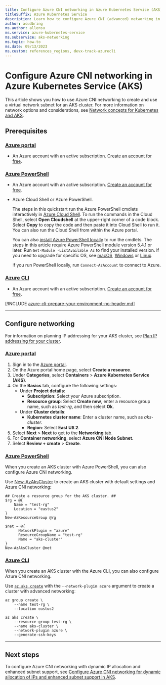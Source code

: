 ```yaml
---
title: Configure Azure CNI networking in Azure Kubernetes Service (AKS)
titleSuffix: Azure Kubernetes Service
description: Learn how to configure Azure CNI (advanced) networking in Azure Kubernetes Service (AKS).
author: asudbring
ms.author: allensu
ms.service: azure-kubernetes-service
ms.subservice: aks-networking
ms.topic: how-to
ms.date: 09/13/2023
ms.custom: references_regions, devx-track-azurecli
---
```


# Configure Azure CNI networking in Azure Kubernetes Service (AKS)

This article shows you how to use Azure CNI networking to create and use a virtual network subnet for an AKS cluster. For more information on network options and considerations, see [Network concepts for Kubernetes and AKS](/azure/aks/concepts-network).

## Prerequisites

### [Azure portal](#tab/configure-networking-portal)

- An Azure account with an active subscription. [Create an account for free](https://azure.microsoft.com/free/?WT.mc_id=A261C142F).

### [Azure PowerShell](#tab/configure-networking-powershell)

- An Azure account with an active subscription. [Create an account for free](https://azure.microsoft.com/free/?WT.mc_id=A261C142F).

- Azure Cloud Shell or Azure PowerShell.

  The steps in this quickstart run the Azure PowerShell cmdlets interactively in [Azure Cloud Shell](/azure/cloud-shell/overview). To run the commands in the Cloud Shell, select **Open Cloudshell** at the upper-right corner of a code block. Select **Copy** to copy the code and then paste it into Cloud Shell to run it. You can also run the Cloud Shell from within the Azure portal.

  You can also [install Azure PowerShell locally](/powershell/azure/install-azure-powershell) to run the cmdlets. The steps in this article require Azure PowerShell module version 5.4.1 or later. Run `Get-Module -ListAvailable Az` to find your installed version. If you need to upgrade for specific OS, see [macOS][macOSUpgrade], [Windows][windowsUpgrade] or [Linux][linuxUpgrade].

  If you run PowerShell locally, run `Connect-AzAccount` to connect to Azure.

### [Azure CLI](#tab/configure-networking-cli)

- An Azure account with an active subscription. [Create an account for free](https://azure.microsoft.com/free/?WT.mc_id=A261C142F).

[!INCLUDE [azure-cli-prepare-your-environment-no-header.md](~/reusable-content/azure-cli/azure-cli-prepare-your-environment-no-header.md)]

---

## Configure networking

For information on planning IP addressing for your AKS cluster, see [Plan IP addressing for your cluster](concepts-network-ip-address-planning.md).

### [Azure portal](#tab/configure-networking-portal)

1. Sign in to the [Azure portal](https://portal.azure.com/).
1. On the Azure portal home page, select **Create a resource**.
1. Under **Categories**, select **Containers** > **Azure Kubernetes Service (AKS)**.
1. On the **Basics** tab, configure the following settings:
   - Under **Project details**:
     - **Subscription**: Select your Azure subscription.
     - **Resource group**: Select **Create new**, enter a resource group name, such as *test-rg*, and then select **Ok**.
   - Under **Cluster details**:
     - **Kubernetes cluster name**: Enter a cluster name, such as *aks-cluster*.
     - **Region**: Select **East US 2**.
1. Select **Next** > **Next** to get to the **Networking** tab.
1. For **Container networking**, select **Azure CNI Node Subnet**.
1. Select **Review + create** > **Create**.

### [Azure PowerShell](#tab/configure-networking-powershell)

When you create an AKS cluster with Azure PowerShell, you can also configure Azure CNI networking.

Use [New-AzAksCluster](/powershell/module/az.aks/new-azakscluster) to create an AKS cluster with default settings and Azure CNI networking:

```azurepowershell-interactive
## Create a resource group for the AKS cluster. ##
$rg = @{
    Name = "test-rg"
    Location = "eastus2"
}
New-AzResourceGroup @rg

$net = @{
      NetworkPlugin = "azure"
      ResourceGroupName = "test-rg"
      Name = "aks-cluster"
}
New-AzAksCluster @net
```

### [Azure CLI](#tab/configure-networking-cli)

When you create an AKS cluster with the Azure CLI, you can also configure Azure CNI networking. 

Use [`az aks create`][az-aks-create] with the `--network-plugin azure` argument to create a cluster with advanced networking:

```azurecli-interactive
az group create \
    --name test-rg \
    --location eastus2

az aks create \
    --resource-group test-rg \
    --name aks-cluster \
    --network-plugin azure \
    --generate-ssh-keys
```

---

## Next steps

To configure Azure CNI networking with dynamic IP allocation and enhanced subnet support, see [Configure Azure CNI networking for dynamic allocation of IPs and enhanced subnet support in AKS](configure-azure-cni-dynamic-ip-allocation.md).

<!-- LINKS - Internal -->
[az-aks-create]: /cli/azure/aks#az_aks_create
[macOSUpgrade]: /powershell/azure/install-azps-macos#update-the-azure-powershell-module
[windowsUpgrade]: /powershell/azure/install-azps-windows#update-the-az-powershell-module
[linuxUpgrade]: /powershell/azure/install-azps-linux#update-the-az-powershell-module
